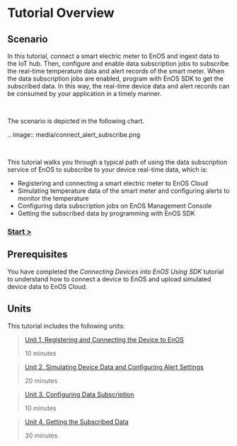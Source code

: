 # Tutorial Overview

## Scenario

In this tutorial, connect a smart electric meter to EnOS and ingest data to the IoT hub. Then, configure and enable data subscription jobs to subscribe the real-time temperature data and alert records of the smart meter. When the data subscription jobs are enabled, program with EnOS SDK to get the subscribed data. In this way, the real-time device data and alert records can be consumed by your application in a timely manner.

<br />

The scenario is depicted in the following chart.

.. image:: media/connect_alert_subscribe.png

<br />

This tutorial walks you through a typical path of using the data subscription service of EnOS to subscribe to your device real-time data, which is:

- Registering and connecting a smart electric meter to EnOS Cloud
- Simulating temperature data of the smart meter and configuring alerts to monitor the temperature
- Configuring data subscription jobs on EnOS Management Console
- Getting the subscribed data by programming with EnOS SDK

### [Start >](registering_device)

## Prerequisites

You have completed the *Connecting Devices into EnOS Using SDK* tutorial to understand how to connect a device to EnOS and upload simulated device data to EnOS Cloud.

## Units

This tutorial includes the following units:

> [Unit 1. Registering and Connecting the Device to EnOS](registering_device)
>
> 10 minutes

> [Unit 2. Simulating Device Data and Configuring Alert Settings](setting_alerts)
>
> 20 minutes

> [Unit 3. Configuring Data Subscription](configuring_subscription)
>
> 10 minutes

> [Unit 4. Getting the Subscribed Data](getting_subscribed_data)
>
> 30 minutes
